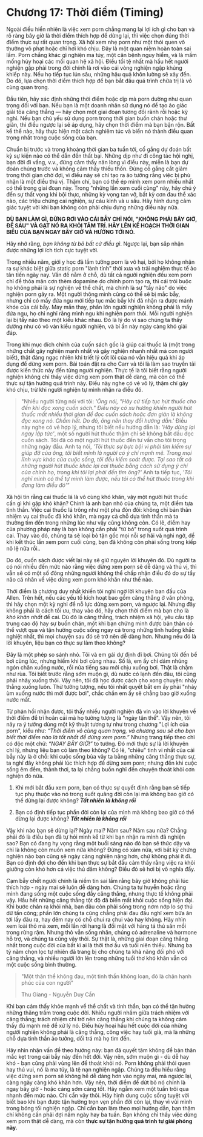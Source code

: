 # Chương 17: Thời điểm (Timing)

Ngoài điều hiển nhiên là việc xem porn chẳng mang lại lợi ích gì cho bạn và rõ ràng bây giờ là thời điểm thích hợp để dừng lại, thì việc chọn đúng thời điểm thực sự rất quan trọng. Xã hội xem nhẹ porn như một thói quen vô thưởng vô phạt hoặc chỉ hơi khó chịu. Đây là một quan niệm hoàn toàn sai lầm. Porn chẳng khác gì nghiện ma túy, một căn bệnh nguy hiểm, và là mầm mống hủy hoại các mối quan hệ xã hội. Điều tồi tệ nhất mà hầu hết người nghiện gặp phải trong đời chính là rơi vào cái vòng nghiện ngập khủng khiếp này. Nếu họ tiếp tục lún sâu, những hậu quả khôn lường sẽ xảy đến. Do đó, lựa chọn thời điểm thích hợp để bạn bắt đầu quá trình chữa trị là vô cùng quan trọng.

Đầu tiên, hãy xác định những thời điểm hoặc dịp mà porn dường như quan trọng đối với bạn. Nếu bạn là một doanh nhân sử dụng nó để tạo ảo giác giải tỏa căng thẳng — hãy chọn một giai đoạn tương đối rảnh rỗi hoặc kỳ nghỉ. Nếu bạn chủ yếu sử dụng porn trong thời gian buồn chán hoặc thư giãn, thì điều ngược lại sẽ áp dụng, hãy chọn thời điểm mà bạn bận rộn. Bất kể thế nào, hãy thực hiện một cách nghiêm túc và biến nó thành điều quan trọng nhất trong cuộc sống của bạn.

Chuẩn bị trước và trong khoảng thời gian ba tuần tới, cố gắng dự đoán bất kỳ sự kiện nào có thể dẫn đến thất bại. Những dịp như đi công tác hội nghị, bạn đời đi vắng, v.v., đừng cảm thấy nản lòng vì điều này, miễn là bạn dự đoán chúng trước và không cảm thấy thiếu thốn. Đừng cố gắng cắt giảm trong thời gian chờ đợi, vì điều này sẽ chỉ tạo ra ảo tưởng rằng việc bị phủ nhận là một điều thú vị. Thậm chí, bạn có thể ép mình xem porn nhiều nhất có thể trong giai đoạn này. Trong "những lần xem cuối cùng" này, hãy chú ý đến sự thất vọng khi bội thực, những kỳ vọng tan vỡ, bất kỳ cơn đau thể xác nào, các triệu chứng cai nghiện, sự cáu kỉnh và u sầu. Hãy hình dung cảm giác tuyệt vời khi bạn không còn phải chịu đựng những điều này nữa.

**DÙ BẠN LÀM GÌ, ĐỪNG RƠI VÀO CÁI BẪY CHỈ NÓI, "KHÔNG PHẢI BÂY GIỜ, ĐỂ SAU" VÀ GẠT NÓ RA KHỎI TÂM TRÍ. HÃY LÊN KẾ HOẠCH THỜI GIAN BIỂU CỦA BẠN NGAY BÂY GIỜ VÀ HƯỚNG TỚI NÓ.**

Hãy nhớ rằng, *bạn không từ bỏ bất cứ điều gì*. Ngược lại, bạn sắp nhận được những lợi ích tích cực tuyệt vời.

Trong nhiều năm, giới y học đã lầm tưởng porn là vô hại, bởi họ không nhận ra sự khác biệt giữa static porn "lành tính" thời xưa và trải nghiệm thực tế ảo tân tiến ngày nay. Vấn đề nằm ở chỗ, dù tất cả người nghiện đều xem porn chỉ để thỏa mãn cơn thèm dopamine do chính porn tạo ra, thì cái trói buộc họ không phải là sự nghiện về thể chất, mà chính là sự "tẩy não" do việc nghiện porn gây ra. Một người thông minh cũng có thể sẽ bị mắc bẫy, nhưng chỉ có mấy đứa ngu mới tiếp tục mắc bẫy khi đã nhận ra được mánh khóe của cái bẫy. May mắn thay, phần lớn người nghiện không phải là mấy đứa ngu, họ chỉ nghĩ rằng mình ngu khi nghiện porn thôi. Mỗi người nghiện lại bị tẩy não theo một kiểu khác nhau. Đó là lý do vì sao chúng ta thấy dường như có vô vàn kiểu người nghiện, và bí ẩn này ngày càng khó giải đáp.

Trong khi mục đích chính của cuốn sách gốc là giúp cai thuốc lá (một trong những chất gây nghiện mạnh nhất và gây nghiện nhanh nhất mà con người biết), thật đáng ngạc nhiên khi triết lý cốt lõi của nó vẫn hiệu quả khi áp dụng để dừng xem porn. Bài toán đặt ra cho Carr và tôi là làm sao truyền tải được kiến thức này đến từng người nghiện. Thực tế là tôi biết rằng người nghiện không chỉ thấy việc dừng xem porn thật dễ dàng, mà còn có thể thực sự tận hưởng quá trình này. Điều này nghe có vẻ vô lý, thậm chí gây khó chịu, trừ khi người nghiện tự mình nhận ra điều đó.

> "Nhiều người từng nói với tôi: *'Ông nói, "Hãy cứ tiếp tục hút thuốc cho đến khi đọc xong cuốn sách." Điều này có xu hướng khiến người hút thuốc mất nhiều thời gian để đọc cuốn sách hoặc đơn giản là không đọc xong nó. Chấm hết. Do đó, ông nên thay đổi hướng dẫn.'* Điều này nghe có vẻ hợp lý, nhưng tôi biết nếu hướng dẫn là: *'Hãy dừng lại ngay lập tức'*, một số người hút thuốc thậm chí sẽ không bắt đầu đọc cuốn sách. Tôi đã có một người hút thuốc đến tư vấn cho tôi trong những ngày đầu. Anh ta nói, *'Tôi thực sự bực bội vì phải tìm kiếm sự giúp đỡ của ông, tôi biết mình là người có ý chí mạnh mẽ. Trong mọi lĩnh vực khác của cuộc sống, tôi đều kiểm soát được. Tại sao tất cả những người hút thuốc khác lại cai thuốc bằng cách sử dụng ý chí của chính họ, trong khi tôi lại phải đến tìm ông?'* Anh ta tiếp tục, *'Tôi nghĩ mình có thể tự mình làm được, nếu tôi có thể hút thuốc trong khi đang làm điều đó'"*

Xã hội tin rằng cai thuốc lá là vô cùng khó khăn, vậy một người hút thuốc cần gì khi gặp khó khăn? Chính là anh bạn nhỏ của chúng ta, một điểm tựa tinh thần. Việc cai thuốc lá trông như một pha đòn đôi: không chỉ bản thân nhiệm vụ cai thuốc đã khó khăn, mà ngay cả chỗ dựa tinh thần mà ta thường tìm đến trong những lúc như vậy cũng không còn. Có lẽ, điểm hay của phương pháp này là bạn không cần phải "từ bỏ" trong suốt quá trình cai. Thay vào đó, chúng ta sẽ loại bỏ tận gốc mọi nỗi sợ hãi và nghi ngờ, để khi kết thúc lần xem porn cuối cùng, bạn đã không còn phải sống trong kiếp nô lệ nữa rồi..

Do đó, cuốn sách được viết lại này sẽ giữ nguyên lời khuyên đó. Dù người ta có nói nhiều đến mức nào rằng việc dừng xem porn sẽ dễ dàng và thú vị, thì vẫn sẽ có một số đông những người không thể chấp nhận điều đó do sự tẩy não cá nhân về việc dừng xem porn khó khăn như thế nào.

Thời điểm là chương duy nhất khiến tôi nghi ngờ lời khuyên ban đầu của Allen. Trên hết, nếu các yếu tố kích hoạt bao gồm căng thẳng ở văn phòng, thì hãy chọn một kỳ nghỉ để nỗ lực dừng xem porn, và ngược lại. Nhưng đây không phải là cách tối ưu, thay vào đó, hãy chọn thời điểm mà bạn cho là *khó khăn nhất* để cai. Dù đó là căng thẳng, trách nhiệm xã hội, yêu cầu tập trung cao độ hay sự buồn chán, một khi bạn chứng minh được bản thân có thể vượt qua và tận hưởng cuộc sống ngay cả trong những tình huống khắc nghiệt nhất, thì mọi chuyện sau đó sẽ trở nên dễ dàng hơn. Nhưng nếu đó là lời khuyên, liệu bạn có thực sự làm theo không?

Đây là một phép so sánh nhỏ. Tôi và em gái dự định đi bơi. Chúng tôi đến bể bơi cùng lúc, nhưng hiếm khi bơi cùng nhau. Số là, em ấy chỉ dám nhúng ngón chân xuống nước, rồi nửa tiếng sau mới chịu xuống bơi. Thật là chậm như rùa. Tôi biết trước rằng sớm muộn gì, dù nước có lạnh đến đâu, tôi cũng phải nhảy xuống thôi. Vậy nên, tôi đã học được cách cho xong chuyện: nhảy thẳng xuống luôn. Thử tưởng tượng, nếu tôi nhất quyết bắt em ấy phải "nhảy ùm xuống nước thì mới được bơi", chắc chắn em ấy sẽ chẳng bao giờ xuống nước mất. 

Từ phản hồi nhận được, tôi thấy nhiều người nghiện đã vin vào lời khuyên về thời điểm để trì hoãn cái mà họ tưởng tượng là "ngày tận thế". Vậy nên, tôi nảy ra ý tưởng dùng một kỹ thuật tương tự như trong chương "Lợi ích của porn", kiểu như: *“Thời điểm vô cùng quan trọng, và chương sau sẽ cho bạn biết thời điểm nào là tốt nhất để dừng xem porn.”* Nhưng trang tiếp theo chỉ có độc một chữ: *“NGAY BÂY GIỜ!”* to tướng. Đó mới thực sự là lời khuyên chí lý, nhưng liệu bạn có làm theo không? Có lẽ, "chiêu" tinh vi nhất của cái bẫy này là ở chỗ: khi cuộc sống bủa vây ta bằng những căng thẳng thực sự, ta nghĩ đây không phải lúc thích hợp để dừng xem porn; nhưng đến khi cuộc sống êm đềm, thảnh thơi, ta lại chẳng buồn nghĩ đến chuyện thoát khỏi cơn nghiện đó nữa.

1. Khi mới bắt đầu xem porn, bạn có thực sự quyết định rằng bạn sẽ tiếp tục phụ thuộc vào nó trong suốt quãng đời còn lại mà không bao giờ có thể dừng lại được không? ***Tất nhiên là không rồi***

2. Bạn có định tiếp tục phần đời còn lại của mình mà không bao giờ có thể dừng lại được không? ***Tất nhiên là không rồi***

Vậy khi nào bạn sẽ dừng lại? Ngày mai? Năm sau? Năm sau nữa? Chẳng phải đó là điều bạn đã tự hỏi mình kể từ khi bạn nhận ra mình đã nghiện sao? Bạn có đang hy vọng rằng một buổi sáng nào đó bạn sẽ thức dậy và chỉ là không còn muốn xem nữa không? Đừng có xàm nữa, với bất kỳ chứng nghiện nào bạn cũng sẽ ngày càng nghiện nặng hơn, chứ không phải ít đi. Bạn có định đợi cho đến khi bạn thực sự bắt đầu cảm thấy rằng việc ra khỏi giường còn khó hơn cả việc thủ dâm không? Điều đó sẽ hơi bị vô nghĩa đấy.

 Cạm bẫy chết người chính là niềm tin sai lầm rằng bây giờ không phải lúc thích hợp - ngày mai sẽ luôn dễ dàng hơn. Chúng ta tự huyễn hoặc rằng mình đang sống một cuộc sống đầy căng thẳng, nhưng thực tế không phải vậy. Hầu hết những căng thẳng tột độ đã biến mất khỏi cuộc sống hiện đại. Khi bước chân ra khỏi nhà, bạn đâu còn phải sống trong nơm nớp lo sợ thú dữ tấn công; phần lớn chúng ta cũng chẳng phải đau đầu nghĩ xem bữa ăn tới lấy đâu ra, hay đêm nay có chỗ chui ra chui vào hay không. Hãy nhìn xem loài thỏ mà xem, mỗi lần rời hang là đối mặt với hàng tá thú săn mồi trong rừng rậm. Nhưng thỏ vẫn sống nhăn, chúng có adrenaline và hormone hỗ trợ, và chúng ta cũng vậy thôi. Sự thật là, những giai đoạn căng thẳng nhất trong cuộc đời của bất kì ai là thời thơ ấu và tuổi niên thiếu. Nhưng ba tỷ năm chọn lọc tự nhiên đã trang bị cho chúng ta khả năng đối phó với căng thẳng, và nhiều người lớn lên trong những tuổi thơ khó khăn vẫn có một cuộc sống bình thường.

> "Một thân thể không đau, một tinh thần không loạn, đó là chân hạnh phúc của con người"
>
> Thu Giang - Nguyễn Duy Cần

Khi bạn cảm thấy khỏe mạnh về thể chất và tinh thần, bạn có thể tận hưởng những thăng trầm trong cuộc đời. Nhiều người nhầm giữa trách nhiệm với căng thẳng; trách nhiệm chỉ trở nên căng thẳng khi chúng ta không cảm thấy đủ mạnh mẽ để xử lý nó. Điều hủy hoại hầu hết cuộc đời của những người nghiện không phải là căng thẳng, công việc hay tuổi già, mà là những chỗ dựa tinh thần ảo tưởng, dối trá mà họ tìm đến.

Hãy nhìn nhận vấn đề theo hướng này: bạn đã quyết tâm không để bản thân mắc kẹt trong cái bẫy này đến hết đời. Vậy nên, sớm muộn gì - dù dễ hay khó - bạn cũng phải vùng lên để thoát khỏi nó. Porn không phải thói quen hay thú vui, nó là ma túy, là tệ nạn nghiện ngập. Chúng ta đều hiểu rằng việc dừng xem porn sẽ không hề dễ dàng hơn vào ngày mai, mà ngược lại, càng ngày càng khó khăn hơn. Vậy nên, thời điểm để dứt bỏ nó chính là ngay bây giờ - hoặc càng sớm càng tốt. Hãy ngẫm xem một tuần trôi qua nhanh đến mức nào. Chỉ cần vậy thôi. Hãy hình dung cuộc sống tuyệt vời biết bao khi bạn được tận hưởng trọn vẹn phần đời còn lại, thay vì vùi mình trong bóng tối nghiện ngập. Chỉ cần bạn làm theo mọi hướng dẫn, bạn thậm chí không cần phải đợi năm ngày hay ba tuần. Bạn không chỉ thấy việc dừng xem porn thật dễ dàng, mà còn **thực sự tận hưởng quá trình tự giải phóng này**.
